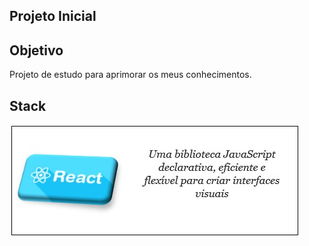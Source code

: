 ## Projeto Inicial

## Objetivo
Projeto de estudo para aprimorar os meus conhecimentos.

## Stack

![](/imgs_git/React.jpg)
